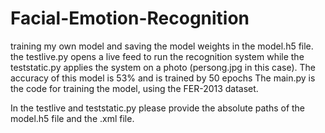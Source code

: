 # Facial-Emotion-Recognition

training my own model and saving the model weights in the model.h5 file. the testlive.py opens a live feed to run the recognition system while the teststatic.py applies the system on a photo (persong.jpg in this case). The accuracy of this model is 53% and is trained by 50 epochs
The main.py is the code for training the model, using the FER-2013 dataset.


In the testlive and teststatic.py please provide the absolute paths of the model.h5 file and the .xml file. 
